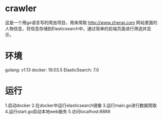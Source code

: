 # crawler
这是一个用go语言写的爬虫项目，用来爬取 http://www.zhenai.com 网站里面的人物信息，将信息存储到Elasticsearch中，通过简单的前端页面进行筛选并显示。

# 环境
golang: v1.13
docker: 19.03.5
ElasticSearch: 7.0

# 运行
1.启动docker
2.在docker中运行elasticsearch镜像
3.运行main.go进行数据爬取
4.运行start.go启动本地web服务
5.访问localhost:8888
